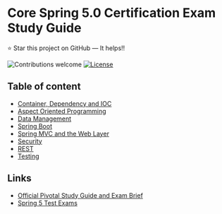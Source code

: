 Core Spring 5.0 Certification Exam Study Guide
======================
:star: Star this project on GitHub — It helps!!

![Contributions welcome](https://img.shields.io/badge/contributions-welcome-orange.svg)
[![License](https://img.shields.io/badge/license-MIT-blue.svg)](https://opensource.org/licenses/MIT)

## Table of content

- [Container, Dependency and IOC](container_dependency_ioc.md)
- [Aspect Oriented Programming](aspect_oriented_programming.md)
- [Data Management](data_management.md)
- [Spring Boot](spring_boot.md)
- [Spring MVC and the Web Layer](spring_mvc.md)
- [Security](security.md)
- [REST](rest.md)
- [Testing](testing.md)

## Links

- [Official Pivotal Study Guide and Exam Brief](https://pivotal.io/training/certification/spring-professional-certification)
- [Spring 5 Test Exams](http://itestjava.com/java-certification-practice-tests/home.do)